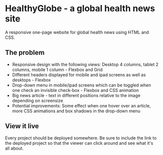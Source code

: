 # HealthyGlobe - a global health news site
A responsive one-page website for global health news using HTML and CSS. 

## The problem
- Responsive design with the following views: Desktop 4 columns, tablet 2 columns, mobile 1 column - Flexbox and Grid
- Different headers displayed for mobile and ipad screens as well as desktops - Flexbox
- Drop-down menu in mobile/ipad screens which can be toggled when one check an invisible check-box - Flexbox and CSS animation
- Big news article - text in different positions relative to the image depending on screensize
- Potential improvements: Some effect when one hover over an article, more CSS animations and box shadows in the drop-down menu

## View it live
Every project should be deployed somewhere. Be sure to include the link to the deployed project so that the viewer can click around and see what it's all about.
